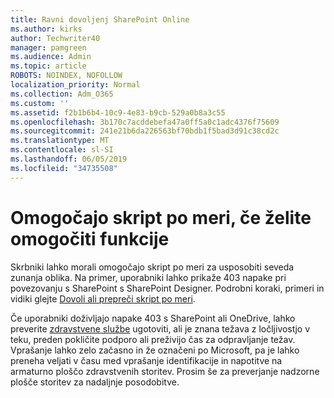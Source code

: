 ```yaml
---
title: Ravni dovoljenj SharePoint Online
ms.author: kirks
author: Techwriter40
manager: pamgreen
ms.audience: Admin
ms.topic: article
ROBOTS: NOINDEX, NOFOLLOW
localization_priority: Normal
ms.collection: Adm_O365
ms.custom: ''
ms.assetid: f2b1b6b4-10c9-4e83-b9cb-529a0b8a3c55
ms.openlocfilehash: 3b170c7acddebefa47a0ff5a0c1adc4376f75609
ms.sourcegitcommit: 241e21b6da226563bf70bdb1f5bad3d91c38cd2c
ms.translationtype: MT
ms.contentlocale: sl-SI
ms.lasthandoff: 06/05/2019
ms.locfileid: "34735508"
---
```

# <a name="allow-custom-script-to-enable-features"></a>Omogočajo skript po meri, če želite omogočiti funkcije

Skrbniki lahko morali omogočajo skript po meri za usposobiti seveda zunanja oblika. Na primer, uporabniki lahko prikaže 403 napake pri povezovanju s SharePoint s SharePoint Designer. Podrobni koraki, primeri in vidiki glejte [Dovoli ali prepreči skript po meri](https://docs.microsoft.com/en-us/sharepoint/allow-or-prevent-custom-script).

Če uporabniki doživljajo napake 403 s SharePoint ali OneDrive, lahko preverite [zdravstvene službe](https://admin.microsoft.com/AdminPortal/Home#/servicehealth) ugotoviti, ali je znana težava z ločljivostjo v teku, preden pokličite podporo ali preživijo čas za odpravljanje težav. Vprašanje lahko zelo začasno in že označeni po Microsoft, pa je lahko preneha veljati v času med vprašanje identifikacije in napotitve na armaturno ploščo zdravstvenih storitev. Prosim še za preverjanje nadzorne plošče storitev za nadaljnje posodobitve.

